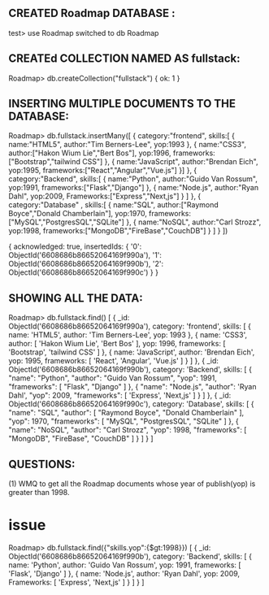 CREATED Roadmap DATABASE :
-------------------------
test> use Roadmap
switched to db Roadmap

CREATEd COLLECTION NAMED AS fullstack:
-------------------------------------
Roadmap> db.createCollection("fullstack")
{ ok: 1 }

INSERTING MULTIPLE DOCUMENTS TO THE DATABASE:
----------------------------------------------


Roadmap> db.fullstack.insertMany([ { category:"frontend", skills:[ { name:"HTML5", author:"Tim Berners-Lee", yop:1993 }, { name:"CSS3", author:["Hakon Wium Lie","Bert Bos"], yop:1996, frameworks:["Bootstrap","tailwind CSS"] }, { name:"JavaScript", author:"Brendan Eich", yop:1995, frameworks:["React","Angular","Vue.js"] }] }, { category:"Backend", skills:[ { name:"Python", author:"Guido Van Rossum", yop:1991, frameworks:["Flask","Django"] }, { name:"Node.js", author:"Ryan Dahl", yop:2009, Frameworks:["Express","Next,js"] } ] }, { category:"Database" , skills:[ { name:"SQL", author:["Raymond Boyce","Donald Chamberlain"], yop:1970, frameworks:["MySQL","PostgresSQL","SQLite"] }, { name:"NoSQL", author:"Carl Strozz", yop:1998, frameworks:["MongoDB","FireBase","CouchDB"] } ] } ])

{
  acknowledged: true,
  insertedIds: {
    '0': ObjectId('6608686b86652064169f990a'),
    '1': ObjectId('6608686b86652064169f990b'),
    '2': ObjectId('6608686b86652064169f990c')
  }
}


SHOWING ALL THE DATA:
---------------------
Roadmap> db.fullstack.find()
[
  {
    _id: ObjectId('6608686b86652064169f990a'),
    category: 'frontend',
    skills: [
      { name: 'HTML5', author: 'Tim Berners-Lee', yop: 1993 },
      {
        name: 'CSS3',
        author: [ 'Hakon Wium Lie', 'Bert Bos' ],
        yop: 1996,
        frameworks: [ 'Bootstrap', 'tailwind CSS' ]
      },
      {
        name: 'JavaScript',
        author: 'Brendan Eich',
        yop: 1995,
        frameworks: [ 'React', 'Angular', 'Vue.js' ]
      }
    ]
  },
  {
    _id: ObjectId('6608686b86652064169f990b'),
    category: 'Backend',
    skills: [
      {
        "name": "Python",
        "author": "Guido Van Rossum",
        "yop": 1991,
        "frameworks": [ "Flask", "Django" ]
      },
      {
        "name": "Node.js",
        "author": 'Ryan Dahl',
        "yop": 2009,
        "frameworks": [ 'Express', 'Next,js' ]
      }
    ]
  },
  {
    _id: ObjectId('6608686b86652064169f990c'),
    category: 'Database',
    skills: [
      {
        "name": "SQL",
        "author": [ "Raymond Boyce", "Donald Chamberlain" ],
        "yop": 1970,
        "frameworks": [ "MySQL", "PostgresSQL", "SQLite" ]
      },
      {
        "name": "NoSQL",
        "author": "Carl Strozz",
        "yop": 1998,
        "frameworks": [ "MongoDB", "FireBase", "CouchDB" ]
      }
    ]
  }
]


QUESTIONS:
----------
(1) WMQ to get all the Roadmap documents whose year of publish(yop) is greater than 1998.


issue
======
Roadmap> db.fullstack.find({"skills.yop":{$gt:1998}})
[
  {
    _id: ObjectId('6608686b86652064169f990b'),
    category: 'Backend',
    skills: [
      {
        name: 'Python',
        author: 'Guido Van Rossum',
        yop: 1991,
        frameworks: [ 'Flask', 'Django' ]
      },
      {
        name: 'Node.js',
        author: 'Ryan Dahl',
        yop: 2009,
        Frameworks: [ 'Express', 'Next,js' ]
      }
    ]
  }
]

